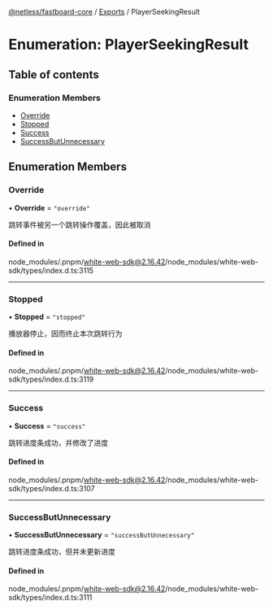[@netless/fastboard-core](../README.md) / [Exports](../modules.md) / PlayerSeekingResult

# Enumeration: PlayerSeekingResult

## Table of contents

### Enumeration Members

- [Override](PlayerSeekingResult.md#override)
- [Stopped](PlayerSeekingResult.md#stopped)
- [Success](PlayerSeekingResult.md#success)
- [SuccessButUnnecessary](PlayerSeekingResult.md#successbutunnecessary)

## Enumeration Members

### Override

• **Override** = ``"override"``

跳转事件被另一个跳转操作覆盖，因此被取消

#### Defined in

node_modules/.pnpm/white-web-sdk@2.16.42/node_modules/white-web-sdk/types/index.d.ts:3115

___

### Stopped

• **Stopped** = ``"stopped"``

播放器停止，因而终止本次跳转行为

#### Defined in

node_modules/.pnpm/white-web-sdk@2.16.42/node_modules/white-web-sdk/types/index.d.ts:3119

___

### Success

• **Success** = ``"success"``

跳转进度条成功，并修改了进度

#### Defined in

node_modules/.pnpm/white-web-sdk@2.16.42/node_modules/white-web-sdk/types/index.d.ts:3107

___

### SuccessButUnnecessary

• **SuccessButUnnecessary** = ``"successButUnnecessary"``

跳转进度条成功，但并未更新进度

#### Defined in

node_modules/.pnpm/white-web-sdk@2.16.42/node_modules/white-web-sdk/types/index.d.ts:3111
